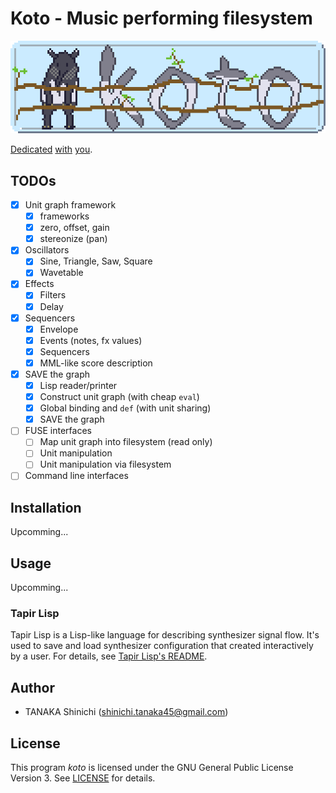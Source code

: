 # Koto - Music performing filesystem

![koto logo](koto-logo.gif)

[Dedicated](https://twitter.com/tobuzoo7/status/999061314818359296) [with](https://twitter.com/tobuzoo7/status/1021623019465146368) [you](https://mobile.twitter.com/sin_clav/status/1069065073912496130).

## TODOs

- [x] Unit graph framework
    - [x] frameworks
    - [x] zero, offset, gain
    - [x] stereonize (pan)
- [x] Oscillators
    - [x] Sine, Triangle, Saw, Square
    - [x] Wavetable
- [x] Effects
    - [x] Filters
    - [x] Delay
- [x] Sequencers
    - [x] Envelope
    - [x] Events (notes, fx values)
    - [x] Sequencers
    - [x] MML-like score description
- [x] SAVE the graph
    - [x] Lisp reader/printer
    - [x] Construct unit graph (with cheap `eval`)
    - [x] Global binding and `def` (with unit sharing)
    - [x] SAVE the graph
- [ ] FUSE interfaces
    - [ ] Map unit graph into filesystem (read only)
    - [ ] Unit manipulation
    - [ ] Unit manipulation via filesystem
- [ ] Command line interfaces

## Installation

Upcomming...

## Usage

Upcomming...

### Tapir Lisp

Tapir Lisp is a Lisp-like language for describing synthesizer signal flow.
It's used to save and load synthesizer configuration that created interactively by a user.
For details, see [Tapir Lisp's README](src/tapirlisp/README.md).

## Author

- TANAKA Shinichi (<shinichi.tanaka45@gmail.com>)

## License

This program *koto* is licensed under the GNU General Public License Version 3. See [LICENSE](LICENSE) for details.
